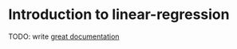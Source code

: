 # Introduction to linear-regression

TODO: write [great documentation](http://jacobian.org/writing/what-to-write/)
